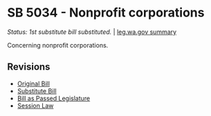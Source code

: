 # SB 5034 - Nonprofit corporations
*Status: 1st substitute bill substituted.* | [leg.wa.gov summary](https://app.leg.wa.gov/billsummary?BillNumber=5034&Year=2021)

Concerning nonprofit corporations.

## Revisions
* [Original Bill](1/)
* [Substitute Bill](S/)
* [Bill as Passed Legislature](S.PL/)
* [Session Law](S.SL/)
